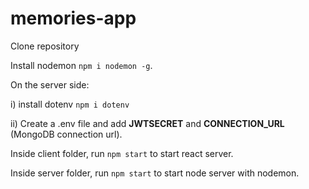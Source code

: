 # memories-app

Clone repository

Install nodemon `npm i nodemon -g`.

On the server side:

i) install dotenv `npm i dotenv`

ii) Create a .env file and add **JWTSECRET** and **CONNECTION_URL** (MongoDB connection url).


Inside client folder, run `npm start` to start react server.

Inside server folder, run `npm start` to start node server with nodemon.

